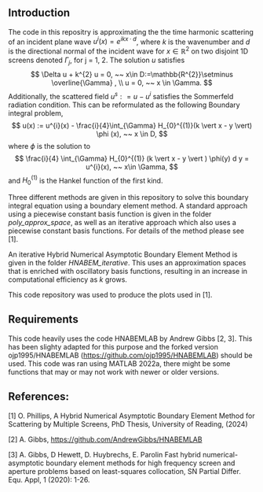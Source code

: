 ## Introduction
The code in this repositry is approximating the the time harmonic scattering of an incident plane wave $u^{i}(x) = e^{i k x \cdot d}$, where $k$ is the wavenumber and $d$ is the directional normal of the incident wave for $x \in \mathbb{R}^{2}$ on two disjoint 1D screens denoted $\Gamma_{j}$, for j = 1, 2. The solution $u$ satisfies
$$  \Delta u + k^{2} u = 0, ~~ x\in D:=\mathbb{R^{2}}\setminus \overline{\Gamma} ,
\\
u = 0, ~~ x \in \Gamma. $$
Additionally, the scattered field $u^{s} : = u - u^{i}$ satisfies the Sommerfeld radiation condition. This can be reformulated as the following Boundary integral problem,
$$ 	u(x) := u^{i}(x) - \frac{i}{4}\int_{\Gamma} H_{0}^{(1)}(k \vert x - y \vert) \phi (x), ~~ x \in D, $$
where $\phi$ is the solution to
$$ \frac{i}{4} \int_{\Gamma} H_{0}^{(1)} (k \vert x - y \vert ) \phi(y) d y = u^{i}(x), ~~ x\in \Gamma, $$
and $H_{0}^{(1)}$ is the Hankel function of the first kind.


Three different methods are given in this repository to solve this boundary integral equation using a boundary element method. A standard approach using a piecewise constant basis function is given in the folder *poly_approx_space*, as well as an iterative approach which also uses a piecewise constant basis functions. For details of the method please see [1].

An iterative Hybrid Numerical Asymptotic Boundary Element Method is given in the folder *HNABEM_iterative*. This uses an approximation spaces that is enriched with oscillatory basis functions, resulting in an increase in computational efficiency as $k$ grows. 

This code repository was used to produce the plots used in [1]. 

## Requirements
This code heavily uses the code HNABEMLAB by Andrew Gibbs [2, 3]. This has been slighty adapted for this purpose and the forked version ojp1995/HNABEMLAB (https://github.com/ojp1995/HNABEMLAB) should be used.
This code was ran using MATLAB 2022a, there might be some functions that may or may not work with newer or older versions. 

## References:
[1] O. Phillips, A Hybrid Numerical Asymptotic Boundary Element Method for Scattering by Multiple Screens, PhD Thesis, University of Reading, (2024)

[2] A. Gibbs, https://github.com/AndrewGibbs/HNABEMLAB

[3] A. Gibbs, D Hewett, D. Huybrechs, E. Parolin Fast hybrid numerical-asymptotic boundary element methods for high frequency screen and aperture problems based on least-squares collocation, SN Partial Differ. Equ. Appl, 1 (2020): 1-26.

